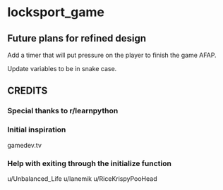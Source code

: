 # locksport_game

## Future plans for refined design

Add a timer that will put pressure on the player to finish the game AFAP.

Update variables to be in snake case.

## CREDITS

### Special thanks to r/learnpython

### Initial inspiration

gamedev.tv

### Help with exiting through the initialize function

u/Unbalanced_Life
u/lanemik
u/RiceKrispyPooHead
